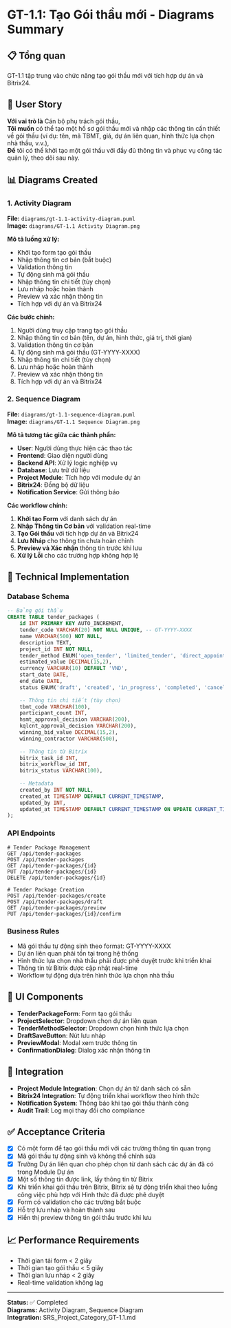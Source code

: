 # GT-1.1: Tạo Gói thầu mới - Diagrams Summary

## 📋 Tổng quan
GT-1.1 tập trung vào chức năng tạo gói thầu mới với tích hợp dự án và Bitrix24.

## 🎯 User Story
**Với vai trò là** Cán bộ phụ trách gói thầu,  
**Tôi muốn** có thể tạo một hồ sơ gói thầu mới và nhập các thông tin cần thiết về gói thầu (ví dụ: tên, mã TBMT, giá, dự án liên quan, hình thức lựa chọn nhà thầu, v.v.),  
**Để** tôi có thể khởi tạo một gói thầu với đầy đủ thông tin và phục vụ công tác quản lý, theo dõi sau này.

## 📊 Diagrams Created

### 1. Activity Diagram
**File:** `diagrams/gt-1.1-activity-diagram.puml`  
**Image:** `diagrams/GT-1.1 Activity Diagram.png`

**Mô tả luồng xử lý:**
- Khởi tạo form tạo gói thầu
- Nhập thông tin cơ bản (bắt buộc)
- Validation thông tin
- Tự động sinh mã gói thầu
- Nhập thông tin chi tiết (tùy chọn)
- Lưu nháp hoặc hoàn thành
- Preview và xác nhận thông tin
- Tích hợp với dự án và Bitrix24

**Các bước chính:**
1. Người dùng truy cập trang tạo gói thầu
2. Nhập thông tin cơ bản (tên, dự án, hình thức, giá trị, thời gian)
3. Validation thông tin cơ bản
4. Tự động sinh mã gói thầu (GT-YYYY-XXXX)
5. Nhập thông tin chi tiết (tùy chọn)
6. Lưu nháp hoặc hoàn thành
7. Preview và xác nhận thông tin
8. Tích hợp với dự án và Bitrix24

### 2. Sequence Diagram
**File:** `diagrams/gt-1.1-sequence-diagram.puml`  
**Image:** `diagrams/GT-1.1 Sequence Diagram.png`

**Mô tả tương tác giữa các thành phần:**
- **User**: Người dùng thực hiện các thao tác
- **Frontend**: Giao diện người dùng
- **Backend API**: Xử lý logic nghiệp vụ
- **Database**: Lưu trữ dữ liệu
- **Project Module**: Tích hợp với module dự án
- **Bitrix24**: Đồng bộ dữ liệu
- **Notification Service**: Gửi thông báo

**Các workflow chính:**
1. **Khởi tạo Form** với danh sách dự án
2. **Nhập Thông tin Cơ bản** với validation real-time
3. **Tạo Gói thầu** với tích hợp dự án và Bitrix24
4. **Lưu Nháp** cho thông tin chưa hoàn chỉnh
5. **Preview và Xác nhận** thông tin trước khi lưu
6. **Xử lý Lỗi** cho các trường hợp không hợp lệ

## 🔧 Technical Implementation

### Database Schema
```sql
-- Bảng gói thầu
CREATE TABLE tender_packages (
    id INT PRIMARY KEY AUTO_INCREMENT,
    tender_code VARCHAR(20) NOT NULL UNIQUE, -- GT-YYYY-XXXX
    name VARCHAR(500) NOT NULL,
    description TEXT,
    project_id INT NOT NULL,
    tender_method ENUM('open_tender', 'limited_tender', 'direct_appointment', 'competitive_consultation', 'other') NOT NULL,
    estimated_value DECIMAL(15,2),
    currency VARCHAR(10) DEFAULT 'VND',
    start_date DATE,
    end_date DATE,
    status ENUM('draft', 'created', 'in_progress', 'completed', 'cancelled') DEFAULT 'draft',
    
    -- Thông tin chi tiết (tùy chọn)
    tbmt_code VARCHAR(100),
    participant_count INT,
    hsmt_approval_decision VARCHAR(200),
    kqlcnt_approval_decision VARCHAR(200),
    winning_bid_value DECIMAL(15,2),
    winning_contractor VARCHAR(500),
    
    -- Thông tin từ Bitrix
    bitrix_task_id INT,
    bitrix_workflow_id INT,
    bitrix_status VARCHAR(100),
    
    -- Metadata
    created_by INT NOT NULL,
    created_at TIMESTAMP DEFAULT CURRENT_TIMESTAMP,
    updated_by INT,
    updated_at TIMESTAMP DEFAULT CURRENT_TIMESTAMP ON UPDATE CURRENT_TIMESTAMP
);
```

### API Endpoints
```
# Tender Package Management
GET /api/tender-packages
POST /api/tender-packages
GET /api/tender-packages/{id}
PUT /api/tender-packages/{id}
DELETE /api/tender-packages/{id}

# Tender Package Creation
POST /api/tender-packages/create
POST /api/tender-packages/draft
GET /api/tender-packages/preview
PUT /api/tender-packages/{id}/confirm
```

### Business Rules
- Mã gói thầu tự động sinh theo format: GT-YYYY-XXXX
- Dự án liên quan phải tồn tại trong hệ thống
- Hình thức lựa chọn nhà thầu phải được phê duyệt trước khi triển khai
- Thông tin từ Bitrix được cập nhật real-time
- Workflow tự động dựa trên hình thức lựa chọn nhà thầu

## 📱 UI Components
- **TenderPackageForm**: Form tạo gói thầu
- **ProjectSelector**: Dropdown chọn dự án liên quan
- **TenderMethodSelector**: Dropdown chọn hình thức lựa chọn
- **DraftSaveButton**: Nút lưu nháp
- **PreviewModal**: Modal xem trước thông tin
- **ConfirmationDialog**: Dialog xác nhận thông tin

## 🔄 Integration
- **Project Module Integration**: Chọn dự án từ danh sách có sẵn
- **Bitrix24 Integration**: Tự động triển khai workflow theo hình thức
- **Notification System**: Thông báo khi tạo gói thầu thành công
- **Audit Trail**: Log mọi thay đổi cho compliance

## ✅ Acceptance Criteria
- [x] Có một form để tạo gói thầu mới với các trường thông tin quan trọng
- [x] Mã gói thầu tự động sinh và không thể chỉnh sửa
- [x] Trường Dự án liên quan cho phép chọn từ danh sách các dự án đã có trong Module Dự án
- [x] Một số thông tin được link, lấy thông tin từ Bitrix
- [x] Khi triển khai gói thầu trên Bitrix, Bitrix sẽ tự động triển khai theo luồng công việc phù hợp với Hình thức đã được phê duyệt
- [x] Form có validation cho các trường bắt buộc
- [x] Hỗ trợ lưu nháp và hoàn thành sau
- [x] Hiển thị preview thông tin gói thầu trước khi lưu

## 📈 Performance Requirements
- Thời gian tải form < 2 giây
- Thời gian tạo gói thầu < 5 giây
- Thời gian lưu nháp < 2 giây
- Real-time validation không lag

---

**Status:** ✅ Completed  
**Diagrams:** Activity Diagram, Sequence Diagram  
**Integration:** SRS_Project_Category_GT-1.1.md
